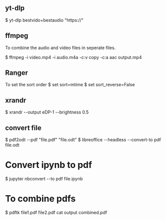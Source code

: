 ## yt-dlp 

$ yt-dlp bestvido+bestaudio "https://<link>"

## ffmpeg

To combine the audio and video files in seperate files. 

$ ffmpeg -i video.mp4 -i audio.m4a -c:v copy -c:a aac output.mp4

## Ranger

To set the sort order 
$ set sort=mtime
$ set sort_reverse=False 

## xrandr 

$ xrandr --output eDP-1 --brightness 0.5 

## convert file 
$ pdf2odt --pdf "file.pdf" "file.odt"
$ libreoffice --headless --convert-to pdf file.odt 

# Convert ipynb to pdf 

$ jupyter nbconvert --to pdf file.ipynb

# To combine pdfs

$ pdftk file1.pdf file2.pdf cat output combined.pdf

